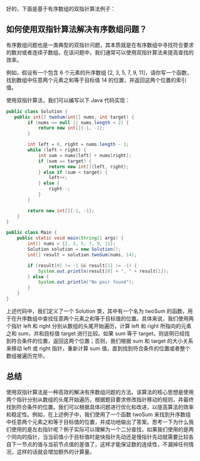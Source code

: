 好的，下面是基于有序数组的双指针算法例子：

## 如何使用双指针算法解决有序数组问题？

有序数组问题也是一类典型的双指针问题，其本质就是在有序数组中寻找符合要求的数对或者连续子数组。在该问题中，我们通常可以使用双指针算法来提高查找的效率。

例如，假设有一个包含 6 个元素的升序数组 [2, 3, 5, 7, 9, 11]，请你写一个函数，找到数组中任意两个元素之和等于目标值 14 的位置，并返回这两个位置的索引值。

使用双指针算法，我们可以编写以下 Java 代码实现：

```java
public class Solution {
   public int[] twoSum(int[] nums, int target) {
        if (nums == null || nums.length < 2) {
            return new int[]{-1, -1};
        }

        int left = 0, right = nums.length - 1;
        while (left < right) {
            int sum = nums[left] + nums[right];
            if (sum == target) {
                return new int[]{left, right};
            } else if (sum < target) {
                left++;
            } else {
                right--;
            }
        }

        return new int[]{-1, -1};
    }
}

public class Main {
    public static void main(String[] args) {
        int[] nums = {2, 3, 5, 7, 9, 11};
        Solution solution = new Solution();
        int[] result = solution.twoSum(nums, 14);

        if (result[0] != -1 && result[1] != -1) {
            System.out.println(result[0] + ", " + result[1]);
        } else {
            System.out.println("No pair found");
        }
    }
}
```

上述代码中，我们定义了一个 Solution 类，其中有一个名为 twoSum 的函数，用于在升序数组中查找任意两个元素之和等于目标值的位置。具体来说，我们使用两个指针 left 和 right 分别从数组的头尾开始遍历，计算 left 和 right 所指向的元素之和 sum，并和目标值 target 进行比较。如果 sum 等于 target，则说明已经找到符合条件的位置，返回这两个位置；否则，我们根据 sum 和 target 的大小关系来移动 left 或 right 指针，重新计算 sum 值，直到找到符合条件的位置或者整个数组被遍历完毕。


## 总结

使用双指针算法是一种高效的解决有序数组问题的方法。该算法的核心思想是使用两个指针分别从数组的头尾开始遍历，根据题目要求修改指针移动的规则，并最终找到符合条件的位置。我们可以根据具体问题进行优化和改进，以提高算法的效率和稳定性。例如，在上述例子中，我们使用了一个函数 twoSum 来找到升序数组中任意两个元素之和等于目标值的位置，并成功地输出了答案。思考一下为什么我们使用的是左右指针呢？例子实际可以理解为一个二分查找，如果我们使用的是两个同向的指针，当当前值小于目标值时是快指针先动还是慢指针先动就需要比较各自下一节点的值与当前节点值的差值了，这样才能保证数的连续性，不漏掉任何情况，这样的话就会增加额外的计算量。
